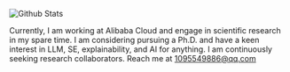 ![Github Stats](https://github-readme-stats.vercel.app/api?username=Tomsawyerhu&bg_color=30,e96443,904e95&title_color=fff&text_color=fff)

Currently, I am working at Alibaba Cloud and engage in scientific research in my spare time. I am considering pursuing a Ph.D. and have a keen interest in LLM, SE, explainability, and AI for anything. I am continuously seeking research collaborators. Reach me at 1095549886@qq.com
